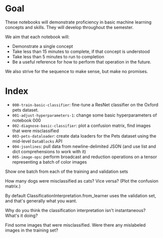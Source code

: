 # Goal

These notebooks will demonstrate proficiency in basic machine learning concepts and skills. They will develop throughout the semester.

We aim that each notebook will:

* Demonstrate a single concept
* Take less than 15 minutes to complete, if that concept is understood
* Take less than 5 minutes to run to completion
* Be a useful reference for how to perform that operation in the future.

We also strive for the sequence to make sense, but make no promises.

# Index

* `000-train-basic-classifier`: fine-tune a ResNet classifier on the Oxford pets dataset.
* `001-adjust-hyperparameters-1`: change some basic hyperparameters of notebook 000
* `002-diagnose-basic-classifier`: plot a confusion matrix, find images that were misclassified
* `003-pets-dataloader`: create data loaders for the Pets dataset using the mid-level `DataBlocks` API
* `004-jsonlines`: pull data from newline-delimited JSON (and use list and dict comprehensions to work with it)
* `005-image-ops`: perform broadcast and reduction operations on a tensor representing a batch of color images


Show one batch from each of the training and validation sets 

How many dogs were misclassified as cats? Vice versa? (Plot the confusion matrix.) 

By default ClassificationInterpretation.from_learner uses the validation set, and that's generally what you want.  

Why do you think the classification interpretation isn't instantaneous? What's it doing? 

Find some images that were misclassified. Were there any mislabeled images in the training set? 